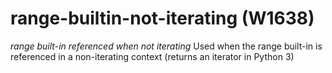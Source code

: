 # range-builtin-not-iterating (W1638)
*range built-in referenced when not iterating* Used when the range
built-in is referenced in a non-iterating context (returns an iterator
in Python 3)

